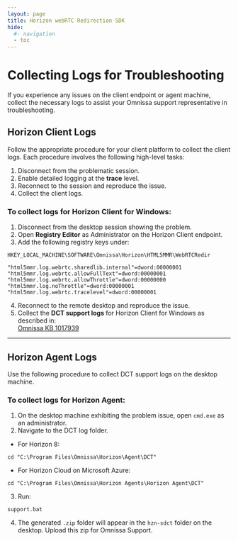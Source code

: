 ```yaml
---
layout: page
title: Horizon webRTC Redirection SDK
hide:
  #- navigation
  - toc
---
```

# Collecting Logs for Troubleshooting

If you experience any issues on the client endpoint or agent machine, collect the necessary logs to assist your Omnissa support representative in troubleshooting.

## Horizon Client Logs
Follow the appropriate procedure for your client platform to collect the client logs. Each procedure involves the following high-level tasks:<br>
1. Disconnect from the problematic session.<br>
2. Enable detailed logging at the **trace** level.<br>
3. Reconnect to the session and reproduce the issue.<br>
4. Collect the client logs.<br>

### To collect logs for Horizon Client for Windows:

1. Disconnect from the desktop session showing the problem.
2. Open **Registry Editor** as Administrator on the Horizon Client endpoint.
3. Add the following registry keys under:

```
HKEY_LOCAL_MACHINE\SOFTWARE\Omnissa\Horizon\HTML5MMR\WebRTCRedir
```

```reg
"html5mmr.log.webrtc.sharedlib.internal"=dword:00000001
"html5mmr.log.webrtc.allowFullText"=dword:00000001
"html5mmr.log.webrtc.allowThrottle"=dword:00000000
"html5mmr.log.noThrottle"=dword:00000001
"html5mmr.log.webrtc.tracelevel"=dword:00000001
```

4. Reconnect to the remote desktop and reproduce the issue.
5. Collect the **DCT support logs** for Horizon Client for Windows as described in:  
[Omnissa KB 1017939](https://kb.omnissa.com/s/article/1017939#windows-horizon-clients)

---

## Horizon Agent Logs
Use the following procedure to collect DCT support logs on the desktop machine.

### To collect logs for Horizon Agent:
1. On the desktop machine exhibiting the problem issue, open `cmd.exe` as an administrator.
2. Navigate to the DCT log folder.

- For Horizon 8:
```shell
cd "C:\Program Files\Omnissa\Horizon\Agent\DCT"
```
- For Horizon Cloud on Microsoft Azure:

```shell
cd "C:\Program Files\Omnissa\Horizon Agents\Horizon Agent\DCT"
```

3. Run:

```shell
support.bat
```

4. The generated `.zip` folder will appear in the `hzn-sdct` folder on the desktop. Upload this zip for Omnissa Support.

